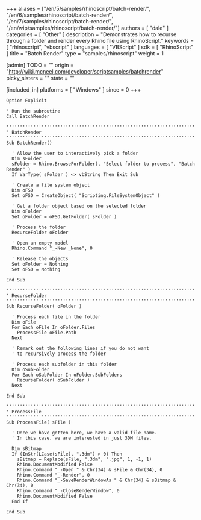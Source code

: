 +++
aliases = ["/en/5/samples/rhinoscript/batch-render/", "/en/6/samples/rhinoscript/batch-render/", "/en/7/samples/rhinoscript/batch-render/", "/en/wip/samples/rhinoscript/batch-render/"]
authors = [ "dale" ]
categories = [ "Other" ]
description = "Demonstrates how to recurse through a folder and render every Rhino file using RhinoScript."
keywords = [ "rhinoscript", "vbscript" ]
languages = [ "VBScript" ]
sdk = [ "RhinoScript" ]
title = "Batch Render"
type = "samples/rhinoscript"
weight = 1

[admin]
TODO = ""
origin = "http://wiki.mcneel.com/developer/scriptsamples/batchrender"
picky_sisters = ""
state = ""

[included_in]
platforms = [ "Windows" ]
since = 0
+++

```vbnet
Option Explicit

' Run the subroutine
Call BatchRender

''''''''''''''''''''''''''''''''''''''''''''''''''''''''''''''''''''''''''
' BatchRender
''''''''''''''''''''''''''''''''''''''''''''''''''''''''''''''''''''''''''
Sub BatchRender()

  ' Allow the user to interactively pick a folder
  Dim sFolder
  sFolder = Rhino.BrowseForFolder(, "Select folder to process", "Batch Render" )
  If VarType( sFolder ) <> vbString Then Exit Sub

  ' Create a file system object
  Dim oFSO
  Set oFSO = CreateObject( "Scripting.FileSystemObject" )

  ' Get a folder object based on the selected folder
  Dim oFolder
  Set oFolder = oFSO.GetFolder( sFolder )

  ' Process the folder
  RecurseFolder oFolder

  ' Open an empty model
  Rhino.Command "_-New _None", 0

  ' Release the objects
  Set oFolder = Nothing
  Set oFSO = Nothing

End Sub

''''''''''''''''''''''''''''''''''''''''''''''''''''''''''''''''''''''''''
' RecurseFolder
''''''''''''''''''''''''''''''''''''''''''''''''''''''''''''''''''''''''''
Sub RecurseFolder( oFolder )

  ' Process each file in the folder
  Dim oFile
  For Each oFile In oFolder.Files
    ProcessFile oFile.Path
  Next

  ' Remark out the following lines if you do not want
  ' to recursively process the folder

  ' Process each subfolder in this folder
  Dim oSubFolder
  For Each oSubFolder In oFolder.SubFolders
    RecurseFolder( oSubFolder )
  Next

End Sub

''''''''''''''''''''''''''''''''''''''''''''''''''''''''''''''''''''''''''
' ProcessFile
''''''''''''''''''''''''''''''''''''''''''''''''''''''''''''''''''''''''''
Sub ProcessFile( sFile )

  ' Once we have gotten here, we have a valid file name.
  ' In this case, we are interested in just 3DM files.

  Dim sBitmap
  If (InStr(LCase(sFile), ".3dm") > 0) Then
    sBitmap = Replace(sFile, ".3dm", ".jpg", 1, -1, 1)
    Rhino.DocumentModified False
    Rhino.Command "_-Open " & Chr(34) & sFile & Chr(34), 0
    Rhino.Command "_-Render", 0
    Rhino.Command "_-SaveRenderWindowAs " & Chr(34) & sBitmap & Chr(34), 0
    Rhino.Command "_-CloseRenderWindow", 0
    Rhino.DocumentModified False
  End If  

End Sub
```
